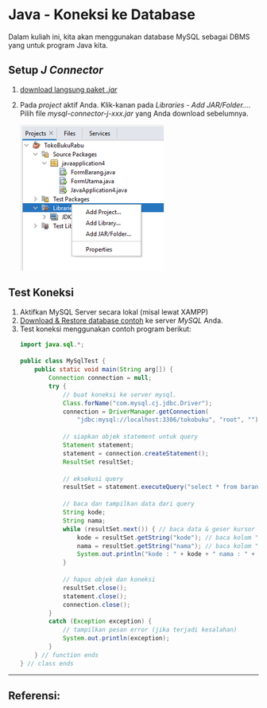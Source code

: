 # Java - Koneksi ke Database
Dalam kuliah ini, kita akan menggunakan database MySQL sebagai DBMS yang untuk program Java kita.

## Setup _J Connector_
1. [download langsung paket _.jar_](https://github.com/pujangga123/ruang-belajar-java/raw/main/src/mysql-connector-j-8.0.33.jar)

2. Pada _project_ aktif Anda. Klik-kanan pada _Libraries - Add JAR/Folder..._. Pilih file _mysql-connector-j-xxx.jar_ yang Anda download sebelumnya.
   
   ![](images/22-jcon-install-5.png)

## Test Koneksi
1. Aktifkan MySQL Server secara lokal (misal lewat XAMPP)
2. [Download & Restore database contoh](https://raw.githubusercontent.com/pujangga123/ruang-belajar-java/main/src/tokobuku.sql) ke server _MySQL_ Anda.
3. Test koneksi menggunakan contoh program berikut:
    ```java
    import java.sql.*;
    
    public class MySqlTest {
        public static void main(String arg[]) {
            Connection connection = null;
            try {
                // buat koneksi ke server mysql.
                Class.forName("com.mysql.cj.jdbc.Driver");
                connection = DriverManager.getConnection(
                    "jdbc:mysql://localhost:3306/tokobuku", "root", "");
    
                // siapkan objek statement untuk query
                Statement statement;
                statement = connection.createStatement();
                ResultSet resultSet;

                // eksekusi query
                resultSet = statement.executeQuery("select * from barang");

                // baca dan tampilkan data dari query
                String kode;
                String nama;
                while (resultSet.next()) { // baca data & geser kursor ke record selanjutnya
                    kode = resultSet.getString("kode"); // baca kolom "kode"
                    nama = resultSet.getString("nama"); // baca kolom "nama"
                    System.out.println("kode : " + kode + " nama : " + nama); // tampilkan data
                }

                // hapus objek dan koneksi
                resultSet.close();
                statement.close();
                connection.close();
            }
            catch (Exception exception) {
                // tampilkan pesan error (jika terjadi kesalahan)
                System.out.println(exception);
            }
        } // function ends
    } // class ends
    ```

---
**Referensi:**
- 
